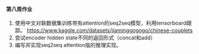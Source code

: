 #### 第八周作业

1. 使用中文对联数据集训练带有attention的seq2seq模型，利用tensorboard跟踪。
https://www.kaggle.com/datasets/jiaminggogogo/chinese-couplets
2. 尝试encoder hidden state不同的返回形式（concat和add）
3. 编写并实现seq2seq attention版的推理实现。
